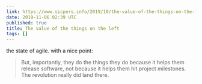 ```yaml
---
link: https://www.sicpers.info/2019/10/the-value-of-the-things-on-the-left/
date: 2019-11-06 02:39 UTC
published: true
title: The value of the things on the left
tags: []
---
```


the state of agile. with a nice point:

> But, importantly, they do the things they do because it helps them release software, not because it helps them hit project milestones. The revolution really did land there.
